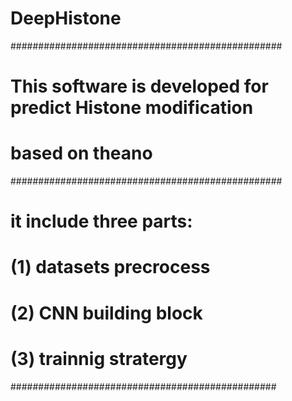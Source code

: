 # DeepHistone
#################################################
# This software is developed for predict Histone modification
# based on theano
#################################################
# it include three parts:
# (1) datasets precrocess
# (2) CNN building block
# (3) trainnig stratergy 
################################################
